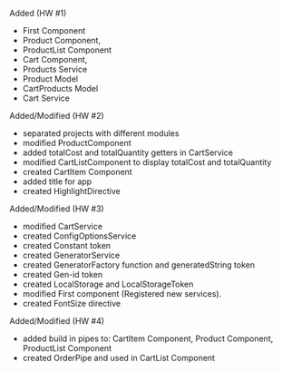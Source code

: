 Added (HW #1)
- First Component
- Product Component,
- ProductList Component
- Cart Component, 
- Products Service
- Product Model
- CartProducts Model
- Cart Service

Added/Modified (HW #2)
- separated projects with different modules
- modified ProductComponent 
- added totalCost and totalQuantity getters in CartService
- modified CartListComponent to display totalCost and totalQuantity
- created CartItem Component
- added title for app
- created HighlightDirective

Added/Modified (HW #3)
- modified CartService
- created ConfigOptionsService
- created Constant token
- created GeneratorService
- created GeneratorFactory function and generatedString token
- created Gen-id token
- created LocalStorage and LocalStorageToken
- modified First component (Registered new services).
- created FontSize directive

Added/Modified (HW #4)
- added build in pipes to: CartItem Component, Product Component, ProductList Component
- created OrderPipe and used in CartList Component